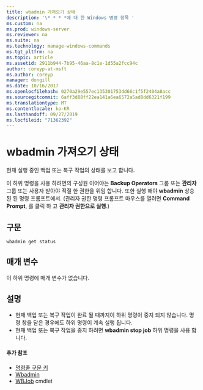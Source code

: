 ```yaml
---
title: wbadmin 가져오기 상태
description: '\* * * *에 대 한 Windows 명령 항목 '
ms.custom: na
ms.prod: windows-server
ms.reviewer: na
ms.suite: na
ms.technology: manage-windows-commands
ms.tgt_pltfrm: na
ms.topic: article
ms.assetid: 2911b944-7b95-46aa-8c1e-1d55a2fcc94c
author: coreyp-at-msft
ms.author: coreyp
manager: dongill
ms.date: 10/16/2017
ms.openlocfilehash: 0270a29e557ec135301753dd66c1f5f2404a8acc
ms.sourcegitcommit: 6aff3d88ff22ea141a6ea6572a5ad8dd6321f199
ms.translationtype: MT
ms.contentlocale: ko-KR
ms.lasthandoff: 09/27/2019
ms.locfileid: "71362392"
---
```

# <a name="wbadmin-get-status"></a>wbadmin 가져오기 상태



현재 실행 중인 백업 또는 복구 작업의 상태를 보고 합니다.

이 하위 명령을 사용 하려면의 구성원 이어야는 **Backup Operators** 그룹 또는 **관리자** 그룹 또는 사용자 받아야 적절 한 권한을 위임 합니다. 또한 실행 해야 **wbadmin** 상승된 된 명령 프롬프트에서. (관리자 권한 명령 프롬프트 마우스를 열려면 **Command Prompt**, 를 클릭 하 고 **관리자 권한으로 실행**.)

## <a name="syntax"></a>구문

```
wbadmin get status
```

## <a name="parameters"></a>매개 변수

이 하위 명령에 매개 변수가 없습니다.

## <a name="remarks"></a>설명

-   현재 백업 또는 복구 작업이 완료 될 때까지이 하위 명령이 중지 되지 않습니다. 명령 창을 닫은 경우에도 하위 명령이 계속 실행 됩니다.
-   현재 백업 또는 복구 작업을 중지 하려면 **wbadmin stop job** 하위 명령을 사용 합니다.

#### <a name="additional-references"></a>추가 참조

-   [명령줄 구문 키](command-line-syntax-key.md)
-   [Wbadmin](wbadmin.md)
-   [WBJob](https://technet.microsoft.com/library/jj902426.aspx) cmdlet